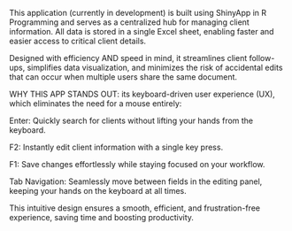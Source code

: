 This application (currently in development) is built using ShinyApp in R Programming and serves as a centralized hub for managing client information. All data is stored in a single Excel sheet, enabling faster and easier access to critical client details.

Designed with efficiency AND speed in mind, it streamlines client follow-ups, simplifies data visualization, and minimizes the risk of accidental edits that can occur when multiple users share the same document.

WHY THIS APP STANDS OUT: its keyboard-driven user experience (UX), which eliminates the need for a mouse entirely:

Enter: Quickly search for clients without lifting your hands from the keyboard.

F2: Instantly edit client information with a single key press.

F1: Save changes effortlessly while staying focused on your workflow.

Tab Navigation: Seamlessly move between fields in the editing panel, keeping your hands on the keyboard at all times.

This intuitive design ensures a smooth, efficient, and frustration-free experience, saving time and boosting productivity.
